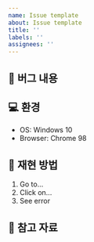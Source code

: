 ```yaml
---
name: Issue template
about: Issue template
title: ''
labels: ''
assignees: ''
---
```

## 🐞 버그 내용  
[//]: # (발생한 버그의 내용을 간략히 작성합니다.)  
  
## 💻 환경  
[//]: # (OS, 브라우저, 버전 정보 등 재현 환경을 기재합니다.)  
  
- OS: Windows 10  
- Browser: Chrome 98  
  
## 🔁 재현 방법  
[//]: # (버그를 재현할 수 있는 단계를 자세히 작성합니다.)  
1. Go to...  
2. Click on...  
3. See error  
  
## 📎 참고 자료  
[//]: # (스크린샷, 로그, 참고 링크 등 추가 자료를 첨부합니다.)  
  
  
